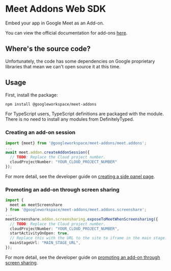 # Meet Addons Web SDK

Embed your app in Google Meet as an Add-on.

You can view the official documentation for add-ons
[here](https://developers.google.com/meet/add-ons/guides/overview).

## Where's the source code?

Unfortunately, the code has some dependencies on Google proprietary libraries
that mean we can't open source it at this time.

## Usage

First, install the package:

```bash
npm install @googleworkspace/meet-addons
```

For TypeScript users, TypeScript definitions are packaged with the module. There
is no need to install any modules from DefinitelyTyped.

### Creating an add-on session

```typescript
import {meet} from '@googleworkspace/meet-addons/meet.addons';
...
await meet.addon.createAddonSession({
  // TODO: Replace the Cloud project number.
  cloudProjectNumber: "YOUR_CLOUD_PROJECT_NUMBER"
});
```

For more detail, see the developer guide on
[creating a side panel page](https://developers.google.com/meet/add-ons/guides/use-SDK#side-panel).

### Promoting an add-on through screen sharing

```typescript
import {
  meet as meetScreenshare
} from '@googleworkspace/meet-addons/meet.addons.screenshare';
...
meetScreenshare.addon.screensharing.exposeToMeetWhenScreensharing({
  // TODO: Replace the Cloud project number.
  cloudProjectNumber: "YOUR_CLOUD_PROJECT_NUMBER",
  startActivityOnOpen: true,
  // Replace this with the URL to the site to iframe in the main stage.
  mainStageUrl: "MAIN_STAGE_URL",
});
```

For more detail, see the developer guide on
[promoting an add-on through screen sharing](https://developers.google.com/meet/add-ons/guides/screen-sharing).
